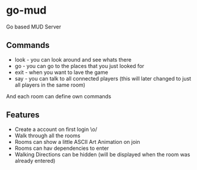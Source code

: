 go-mud
======

Go based MUD Server

Commands
--------

* look - you can look around and see whats there
* go - you can go to the places that you just looked for
* exit - when you want to lave the game
* say - you can talk to all connected players (this will later changed to just all players in the same room)

And each room can define own commands

Features
--------

* Create a account on first login \o/
* Walk through all the rooms
* Rooms can show a little ASCII Art Animation on join
* Rooms can hav dependencies to enter
* Walking Directions can be hidden (will be displayed when the room was already entered)